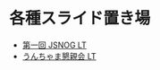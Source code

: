# 各種スライド置き場

- [第一回 JSNOG LT](https://harusame.tech/slides/JSNOG-LT-1/JSNOG-LT-1-Slide.html)
- [うんちゃま懇親会 LT](https://harusame.tech/slides/unchama-LT/unchama-LT.html)
